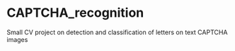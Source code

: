 # CAPTCHA_recognition
Small CV project on detection and classification of letters on text CAPTCHA images
